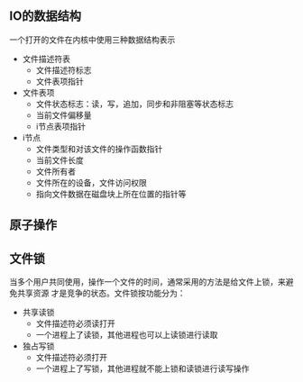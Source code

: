 ## IO的数据结构
一个打开的文件在内核中使用三种数据结构表示

* 文件描述符表
    * 文件描述符标志
    * 文件表项指针
* 文件表项
    * 文件状态标志：读，写，追加，同步和非阻塞等状态标志
    * 当前文件偏移量
    * i节点表项指针
* i节点
    * 文件类型和对该文件的操作函数指针
    * 当前文件长度
    * 文件所有者
    * 文件所在的设备，文件访问权限
    * 指向文件数据在磁盘块上所在位置的指针等
  

## 原子操作

## 文件锁
当多个用户共同使用，操作一个文件的时间，通常采用的方法是给文件上锁，来避免共享资源
才是竞争的状态。文件锁按功能分为：

* 共享读锁
    * 文件描述符必须读打开
    * 一个进程上了读锁，其他进程也可以上读锁进行读取
* 独占写锁
    * 文件描述符必须打开
    * 一个进程上了写锁，其他进程就不能上锁和读锁进行读写操作